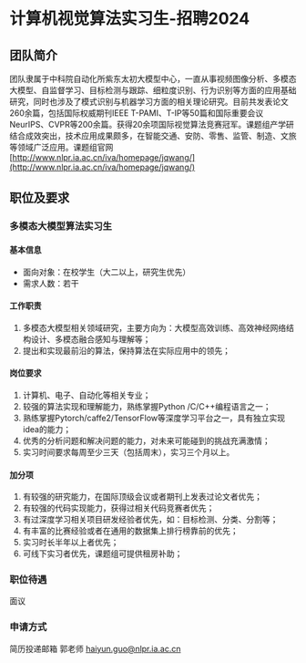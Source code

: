 # 计算机视觉算法实习生-招聘2024

## 团队简介

团队隶属于中科院自动化所紫东太初大模型中心，一直从事视频图像分析、多模态大模型、自监督学习、目标检测与跟踪、细粒度识别、行为识别等方面的应用基础研究，同时也涉及了模式识别与机器学习方面的相关理论研究。目前共发表论文260余篇，包括国际权威期刊IEEE T-PAMI、T-IP等50篇和国际重要会议NeurIPS、CVPR等200余篇。获得20余项国际视觉算法竞赛冠军。课题组产学研结合成效突出，技术应用成果颇多，在智能交通、安防、零售、监管、制造、文旅等领域广泛应用。课题组官网[http://www.nlpr.ia.ac.cn/iva/homepage/jqwang/](http://www.nlpr.ia.ac.cn/iva/homepage/jqwang/)

## 职位及要求

### 多模态大模型算法实习生

#### 基本信息

- 面向对象：在校学生（大二以上，研究生优先）
- 需求人数：若干

#### 工作职责

1. 多模态大模型相关领域研究，主要方向为：大模型高效训练、高效神经网络结构设计、多模态融合感知与理解等；
2. 提出和实现最前沿的算法，保持算法在实际应用中的领先；

#### 岗位要求

1. 计算机、电子、自动化等相关专业；
2. 较强的算法实现和理解能力，熟练掌握Python /C/C++编程语言之一；
3. 熟练掌握Pytorch/caffe2/TensorFlow等深度学习平台之一，具有独立实现idea的能力；
4. 优秀的分析问题和解决问题的能力，对未来可能碰到的挑战充满激情；
5. 实习时间要求每周至少三天（包括周末），实习三个月以上。

#### 加分项

1. 有较强的研究能力，在国际顶级会议或者期刊上发表过论文者优先；
2. 有较强的代码实现能力，获得过相关代码竞赛者优先；
3. 有过深度学习相关项目研发经验者优先，如：目标检测、分类、分割等；
4. 有丰富的比赛经验或者在通用的数据集上排行榜靠前的优先；
5. 实习时长半年以上者优先；
6. 可线下实习者优先，课题组可提供租房补助；

### 职位待遇

面议

### 申请方式

简历投递邮箱 郭老师 [haiyun.guo@nlpr.ia.ac.cn](mailto:haiyun.guo@nlpr.ia.ac.cn)
